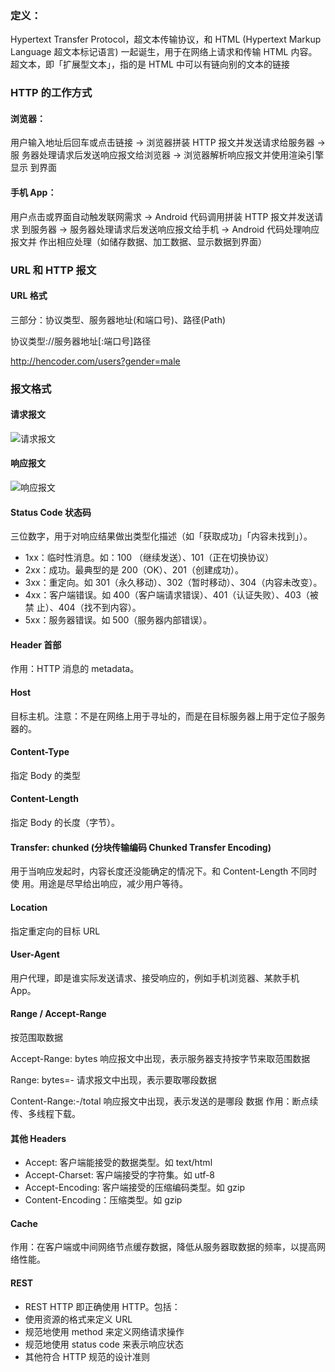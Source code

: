 ###  定义：

Hypertext Transfer Protocol，超⽂本传输协议，和 HTML (Hypertext Markup Language 超⽂本标记语⾔) ⼀起诞⽣，⽤于在⽹络上请求和传输 HTML 内容。 超⽂本，即「扩展型⽂本」，指的是 HTML 中可以有链向别的⽂本的链接

### HTTP 的⼯作⽅式 

#### 浏览器： 

⽤户输⼊地址后回⻋或点击链接 -> 浏览器拼装 HTTP 报⽂并发送请求给服务器 -> 服 务器处理请求后发送响应报⽂给浏览器 -> 浏览器解析响应报⽂并使⽤渲染引擎显示 到界⾯ 

#### ⼿机 App：

⽤户点击或界⾯⾃动触发联⽹需求 -> Android 代码调⽤拼装 HTTP 报⽂并发送请求 到服务器 -> 服务器处理请求后发送响应报⽂给⼿机 -> Android 代码处理响应报⽂并 作出相应处理（如储存数据、加⼯数据、显示数据到界⾯）

### URL 和 HTTP 报⽂ 

#### URL 格式 

三部分：协议类型、服务器地址(和端⼝号)、路径(Path) 

协议类型://服务器地址[:端⼝号]路径

 http://hencoder.com/users?gender=male

### 报⽂格式 

#### 请求报⽂


![请求报文](https://img.imgdb.cn/item/6017c0af3ffa7d37b3dd7b45.jpg)


 #### 响应报⽂


![响应报文](https://img.imgdb.cn/item/6017c12a3ffa7d37b3dddfd2.jpg)


#### Status Code 状态码

三位数字，⽤于对响应结果做出类型化描述（如「获取成功」「内容未找到」）。

- 1xx：临时性消息。如：100 （继续发送）、101（正在切换协议） 
- 2xx：成功。最典型的是 200（OK）、201（创建成功）。 
- 3xx：重定向。如 301（永久移动）、302（暂时移动）、304（内容未改变）。 
- 4xx：客户端错误。如 400（客户端请求错误）、401（认证失败）、403（被禁 ⽌）、404（找不到内容）。
- 5xx：服务器错误。如 500（服务器内部错误）。

#### Header ⾸部 

作⽤：HTTP 消息的 metadata。 

#### Host 

⽬标主机。注意：不是在⽹络上⽤于寻址的，⽽是在⽬标服务器上⽤于定位⼦服务 器的。

#### Content-Type 

指定 Body 的类型

#### Content-Length 

指定 Body 的⻓度（字节）。

#### Transfer: chunked (分块传输编码 Chunked Transfer Encoding) 

⽤于当响应发起时，内容⻓度还没能确定的情况下。和 Content-Length 不同时使 ⽤。⽤途是尽早给出响应，减少⽤户等待。

#### Location 

指定重定向的⽬标 URL 

#### User-Agent 

⽤户代理，即是谁实际发送请求、接受响应的，例如⼿机浏览器、某款⼿机 App。 

#### Range / Accept-Range 

按范围取数据 

Accept-Range: bytes 响应报⽂中出现，表示服务器⽀持按字节来取范围数据 

Range: bytes=- 请求报⽂中出现，表示要取哪段数据 

Content-Range:-/total 响应报⽂中出现，表示发送的是哪段 数据 作⽤：断点续传、多线程下载。 

#### 其他 Headers

- Accept: 客户端能接受的数据类型。如 text/html
- Accept-Charset: 客户端接受的字符集。如 utf-8
- Accept-Encoding: 客户端接受的压缩编码类型。如 gzip
- Content-Encoding：压缩类型。如 gzip

#### Cache 

作⽤：在客户端或中间⽹络节点缓存数据，降低从服务器取数据的频率，以提⾼⽹络性能。 

#### REST 

- REST HTTP 即正确使⽤ HTTP。包括： 
- 使⽤资源的格式来定义 URL 
- 规范地使⽤ method 来定义⽹络请求操作 
- 规范地使⽤ status code 来表示响应状态 
- 其他符合 HTTP 规范的设计准则            









